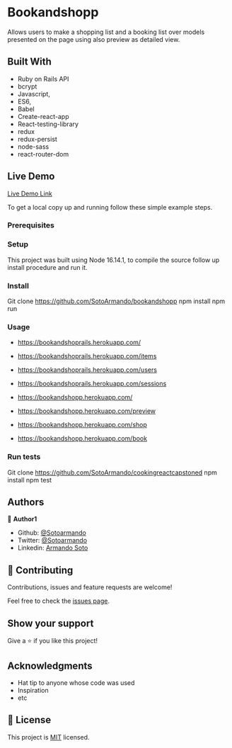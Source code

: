 # Bookandshopp

Allows users to make a shopping list and a booking list over models presented on the page using also preview as detailed view.

## Built With
- Ruby on Rails API
- bcrypt 
- Javascript,
- ES6,
- Babel
- Create-react-app
- React-testing-library
- redux
- redux-persist
- node-sass
- react-router-dom

## Live Demo

[Live Demo Link](https://bookandshopp.herokuapp.com/)

To get a local copy up and running follow these simple example steps.

### Prerequisites

### Setup

This project was built using Node 16.14.1, to compile the source follow up install procedure and run it.

### Install

Git clone https://github.com/SotoArmando/bookandshopp
npm install
npm run

### Usage

- https://bookandshoprails.herokuapp.com/
- https://bookandshoprails.herokuapp.com/items
- https://bookandshoprails.herokuapp.com/users
- https://bookandshoprails.herokuapp.com/sessions

- https://bookandshopp.herokuapp.com/
- https://bookandshopp.herokuapp.com/preview
- https://bookandshopp.herokuapp.com/shop
- https://bookandshopp.herokuapp.com/book

### Run tests

Git clone https://github.com/SotoArmando/cookingreactcapstoned
npm install
npm test

## Authors

👤 **Author1**

- Github: [@Sotoarmando](https://github.com/Sotoarmando)
- Twitter: [@Sotoarmando](https://twitter.com/sotoarmando)
- Linkedin: [Armando Soto](https://linkedin.com/armandosotomelo)


## 🤝 Contributing

Contributions, issues and feature requests are welcome!

Feel free to check the [issues page](issues/).

## Show your support

Give a ⭐️ if you like this project!

## Acknowledgments

- Hat tip to anyone whose code was used
- Inspiration
- etc

## 📝 License

This project is [MIT](lic.url) licensed.
